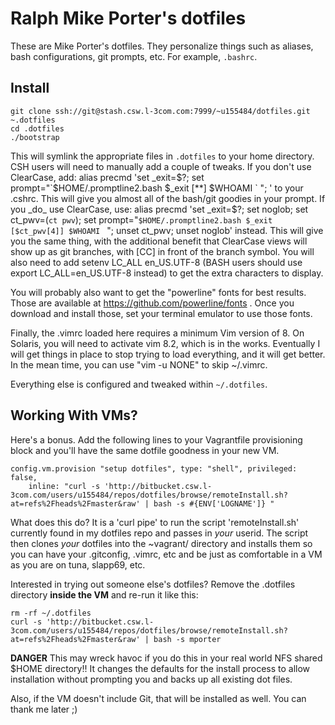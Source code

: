 Ralph Mike Porter's dotfiles
===============

These are Mike Porter's dotfiles. They personalize things such as aliases, bash
configurations, git prompts, etc. For example, `.bashrc`.


Install
-------

    git clone ssh://git@stash.csw.l-3com.com:7999/~u155484/dotfiles.git ~.dotfiles
    cd .dotfiles
    ./bootstrap

This will symlink the appropriate files in `.dotfiles` to your home directory.
CSH users will need to manually add a couple of tweaks.  If you don't use ClearCase, add:
    alias precmd 'set _exit=$?; set prompt="`$HOME/.promptline2.bash $_exit [**] $WHOAMI ` "; '
to your .cshrc. This will give you almost all of the bash/git goodies in your prompt.
If you _do_ use ClearCase, use:
    alias precmd 'set _exit=$?; set noglob; set ct_pwv=(`ct pwv`); set prompt="`$HOME/.promptline2.bash $_exit [$ct_pwv[4]] $WHOAMI ` "; unset ct_pwv; unset noglob'
instead.  This will give you the same thing, with the additional benefit that ClearCase views will show up as git branches, with [CC] in front of the branch symbol.
You will also need to add 
    setenv LC_ALL en_US.UTF-8 
(BASH users should use
    export LC_ALL=en_US.UTF-8
instead) to get the extra characters to display.

You will probably also want to get the "powerline" fonts for best results.  Those are available at 
https://github.com/powerline/fonts  . Once you download and install those, set your terminal emulator to use those fonts.

Finally, the .vimrc loaded here requires a minimum Vim version of 8. On Solaris, you will need to activate vim 8.2, which is in the works.  Eventually I will get things in place to stop trying to load everything, and it will get better.  In the mean time, you can use "vim -u NONE" to skip ~/.vimrc.

Everything else is configured and tweaked within `~/.dotfiles`.


Working With VMs?
-----------------

Here's a bonus. Add the following lines to your Vagrantfile provisioning block
and you'll have the same dotfile goodness in your new VM.


    config.vm.provision "setup dotfiles", type: "shell", privileged: false,
        inline: "curl -s 'http://bitbucket.csw.l-3com.com/users/u155484/repos/dotfiles/browse/remoteInstall.sh?at=refs%2Fheads%2Fmaster&raw' | bash -s #{ENV['LOGNAME']} "

What does this do? It is a 'curl pipe' to run the script 'remoteInstall.sh'
currently found in my dotfiles repo and passes in _your_ userid. The script
then clones _your_ dotfiles into the ~vagrant/ directory and installs them
so you can have your .gitconfig, .vimrc, etc and be just as comfortable in
a VM as you are on tuna, slapp69, etc.

Interested in trying out someone else's dotfiles? Remove the .dotfiles directory
**inside the VM** and re-run it like this:

    rm -rf ~/.dotfiles
    curl -s 'http://bitbucket.csw.l-3com.com/users/u155484/repos/dotfiles/browse/remoteInstall.sh?at=refs%2Fheads%2Fmaster&raw' | bash -s mporter

**DANGER** This may wreck havoc if you do this in your real world NFS shared
$HOME directory!! It changes the defaults for the install process to allow
installation without prompting you and backs up all existing dot files.

Also, if the VM doesn't include Git, that will be installed as well. You can thank
me later ;)
